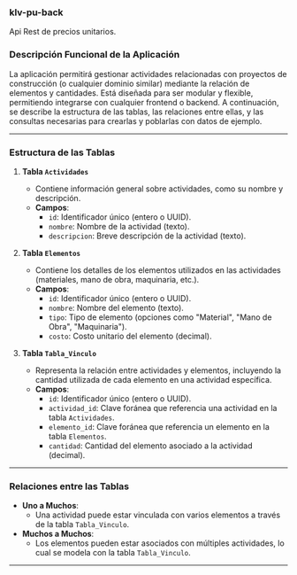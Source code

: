 ###     klv-pu-back
Api Rest de precios unitarios. 

### **Descripción Funcional de la Aplicación**

La aplicación permitirá gestionar actividades relacionadas con proyectos de construcción (o cualquier dominio similar) mediante la relación de elementos y cantidades. Está diseñada para ser modular y flexible, permitiendo integrarse con cualquier frontend o backend. A continuación, se describe la estructura de las tablas, las relaciones entre ellas, y las consultas necesarias para crearlas y poblarlas con datos de ejemplo.

---

### **Estructura de las Tablas**

1. **Tabla `Actividades`**
   - Contiene información general sobre actividades, como su nombre y descripción.
   - **Campos**:
     - `id`: Identificador único (entero o UUID).
     - `nombre`: Nombre de la actividad (texto).
     - `descripcion`: Breve descripción de la actividad (texto).

2. **Tabla `Elementos`**
   - Contiene los detalles de los elementos utilizados en las actividades (materiales, mano de obra, maquinaria, etc.).
   - **Campos**:
     - `id`: Identificador único (entero o UUID).
     - `nombre`: Nombre del elemento (texto).
     - `tipo`: Tipo de elemento (opciones como "Material", "Mano de Obra", "Maquinaria").
     - `costo`: Costo unitario del elemento (decimal).

3. **Tabla `Tabla_Vinculo`**
   - Representa la relación entre actividades y elementos, incluyendo la cantidad utilizada de cada elemento en una actividad específica.
   - **Campos**:
     - `id`: Identificador único (entero o UUID).
     - `actividad_id`: Clave foránea que referencia una actividad en la tabla `Actividades`.
     - `elemento_id`: Clave foránea que referencia un elemento en la tabla `Elementos`.
     - `cantidad`: Cantidad del elemento asociado a la actividad (decimal).

---

### **Relaciones entre las Tablas**
- **Uno a Muchos**:
  - Una actividad puede estar vinculada con varios elementos a través de la tabla `Tabla_Vinculo`.
- **Muchos a Muchos**:
  - Los elementos pueden estar asociados con múltiples actividades, lo cual se modela con la tabla `Tabla_Vinculo`.

---
